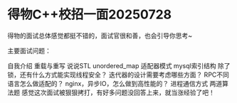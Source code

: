# 得物C++校招一面20250728

得物的面试总体感觉都挺不错的，面试官很和善，也会引导你思考~

主要面试问题：

自我介绍
重载与重写
说说STL unordered_map
适配器模式
mysql索引结构
除了锁，还有什么方式能实现线程安全？
迭代器的设计需要考虑哪些方面？
RPC不同语言怎么做适配的？
nginx，异步IO，怎么做到高性能的？
进程通信方式
两道算法题
感觉这次面试被狠狠拷打，有好多问题没回答上来，就当涨经验了吧！
